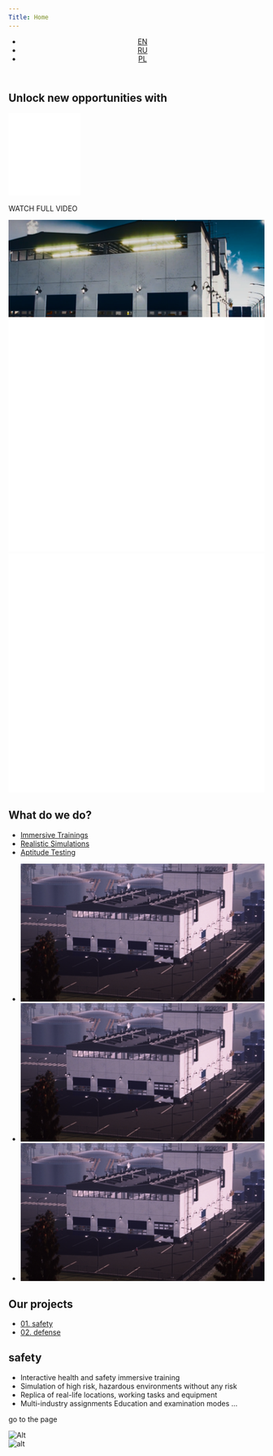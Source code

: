 ```yaml
---
Title: Home
---
```

<div class="firstScreen">
    <header class="topMenu">
        <div class="mainLinks">
            <a class="logoA" href="/">
            </a>
            <ul class="languageSet">
                <li class="language"><a class="languageText HeliosExtC active" href="/en/">EN</a></li>
                <li class="language"><a class="languageText HeliosExtC" href="/ru/">RU</a></li>
                <li class="language"><a class="languageText HeliosExtC" href="#">PL</a></li>
            </ul>
        </div>
        <a href="#Screen2" title="Demo" class="navy"></a>
    </header>
    <section class="mainTitle">
        <div class="frame">
            <h2 class="opportunity colorW Ag24">Unlock new opportunities with</h2>
            <div class="virtual-word"></div>
            <div class="reality-word"></div>
        </div>
    </section>
    <div class="video">
        <div class="playPanel">
        <div class="play">
          <img alt="Demo" src="./media/images/img/playButton.svg">
        </div>
        <p class="watch HeliosExtC">WATCH FULL VIDEO</p>
        </div>
        <img alt="Demo" class="topPoster" src="./media/images/img/topVideoPoster.png">
    </div>
<div class="scroll"><a title="title" class="moveScreen" href="#Screen2"></a></div>
<div class="VR">
    <img alt="Demo" src="./media/images/img/V.svg">
    <img alt="Demo" src="./media/images/img/R.svg">
</div>
</div>
<section id="Screen2" class="do a1440">
<div class="doInfo">
<div class="doInfoH2">
<h2 class="whatDo upperText Ag48 colorW">What do we do?</h2>
</div>
<ul class="doLinks">
<li class="doli"><a href="#whatDid1" class="Ag18 doA doLinksActive" alt="#ImmersiveTrainings">Immersive Trainings</a></li>
<li class="doli"><a href="#whatDid2" class="colorGrey doA Ag18" alt="#ImmersiveTrainings">Realistic Simulations</a></li>
<li class="doli"><a href="#whatDid3" class="colorGrey doA Ag18" alt="#ImmersiveTrainings">Aptitude Testing</a></li>
</ul>
</div>
<div class="doImages">
<ul class="whatDid">
<li class="whatDidWe" id="whatDid1"><img alt="Demo" src="./media/images/img/WhatDoWeDo1.png"></li>
<li class="whatDidWe" id="whatDid2"><img alt="Demo" src="./media/images/img/WhatDoWeDo2.png"></li>
<li class="whatDidWe" id="whatDid3"><img alt="Demo" src="./media/images/img/WhatDoWeDo3.png"></li>
</ul>
</div>
</section>
<section class="screen3 a1440">
<div class="doInfoH2">
<h2 class="whatDo upperText Ag48 colorW">Our projects</h2>
</div>
<ul class="doLinks doLinks-project">
<li class="doli doli-projects"><a href="#whatDid1" class="Ag24 doA doA-project doLinksActive" alt="#ImmersiveTrainings">01. safety</a></li>
<li class="doli doli-projects"><a href="#whatDid2" class="colorGrey doA doA-project Ag24" alt="#ImmersiveTrainings">02. defense</a></li>
</ul>
<div class="outSlide">
<div class="inSlide">
<div class="inSlideText">
<h2 class="outSlideH2 colorW Ag36 lineHeight44 upperText">safety</h2>
<ul class="outSlideUl">
<li class="outSlideLi colorW Ag18 lineHeight40">Interactive health and safety immersive training </li>
<li class="outSlideLi colorW Ag18 lineHeight40">Simulation of high risk, hazardous environments without any risk </li>
<li class="outSlideLi colorW Ag18 lineHeight40">Replica of real-life locations, working tasks and equipment </li>
<li class="outSlideLi colorW Ag18 lineHeight40">Multi-industry assignments Education and examination modes ...</li>
</ul>
<p class="colorW">go to the page</p>
</div>
<div class="outSlideSet">
<img alt="Alt" src="">
<div class="outSlideImages">
<img alt="alt"  class="outSlideImg src="">
</div>
</div>
</div>
</section>
